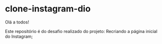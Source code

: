 # clone-instagram-dio

Olá a todos!

Este repositório é do desafio realizado do projeto: Recriando a página inicial do Instagram;


